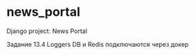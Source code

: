 # news_portal
Django project: News Portal

Задание 13.4 Loggers
DB и Redis подключаются через докер



